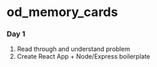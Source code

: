 # od_memory_cards

### Day 1
1. Read through and understand problem
2. Create React App + Node/Express boilerplate
